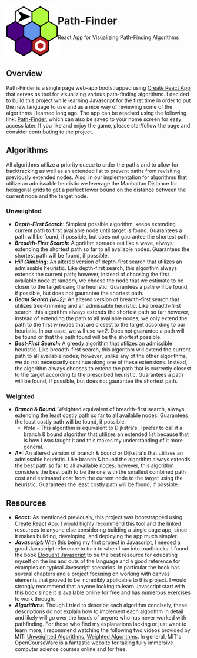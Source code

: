 [<img width=140 heigth=140 align="left" src="/public/android-chrome-192x192.png">](https://youngmg1995.github.io/Path-Finding-App/)

# Path-Finder
React App for Visualizing Path-Finding Algorithms

<br></br>
## Overview
Path-Finder is a single page web-app bootstrapped using [Create React App](https://create-react-app.dev/) that serves as tool for visualizing various path-finding algorithms. I decided to build this project while learning Javascript for the first time in order to put the new language to use and as a nice way of reviewing some of the algorithms I learned long ago. The app can be reached using the following link: [Path-Finder](https://youngmg1995.github.io/Path-Finding-App/), which can also be saved to your home screen for easy access later. If you like and enjoy the game, please star/follow the page and consider contributing to the project.

## Algorithms
All algorithms utilize a priority queue to order the paths and to allow for backtracking as well as an extended list to prevent paths from revisiting previously extended nodes. Also, in our implementation for algorithms that utilize an admissable heuristic we leverage the Manhattan Distance for hexagonal grids to get a perfect lower bound on the distance between the current node and the target node.

### Unweighted
  - __*Depth-First Search*__: Simplest possible algorithm, keeps extending current path to first available node until target is found. Guarantees a path will be found, if possible, but does not gaurantee the shortest path.
  - __*Breadth-First Search:*__ Algorithm spreads out like a wave, always extending the shortest path so far to all available nodes. Guarantees the shortest path will be found, if possible.
  - __*Hill Climbing:*__ An altered version of depth-first search that utilizes an admissable heuristic. Like depth-first search, this algorithm always extends the current path; however, instead of choosing the first available node at random, we choose the node that we estimate to be closer to the target using the heuristic. Guarantees a path will be found, if possible, but does not gaurantee the shortest path.
  - __*Beam Search (w=2):*__ An altered version of breadth-first search that utilizes tree-trimming and an admissable heuristic. Like breadth-first search, this algorithm always extends the shortest path so far; however, instead of extending the path to all available nodes, we only extend the path to the first *w* nodes that are closest to the target according to our heuristic. In our case, we will use *w=2*. Does not guarantee a path will be found or that the path found will be the shortest possible.
  - __*Best-First Search:*__ A greedy algorithm that utilizes an admissible heuristic. Like breadth-first search, this algorithm will extend the current path to all available nodes; however, unlike any of the other algorithms, we do not necessarily continue along one of these extensions. Instead, the algorithm always chooses to extend the path that is currently closest to the target according to the prescribed heuristic. Guarantees a path will be found, if possible, but does not gaurantee the shortest path.

### Weighted
  - __*Branch & Bound:*__ Weighted equivalent of breadth-first search, always extending the least costly path so far to all available nodes. Guarantees the least costly path will be found, if possible.
    - *Note* - This algorithm is equivalent to Dijkstra's. I prefer to call it a branch & bound algorithm that utilizes an extended list because that is how I was taught it and this makes my understanding of it more general.
  - __*A\*:*__ An altered version of branch & bound or Dijkstra's that utilizes an admissable heuristic. Like branch & bound the algorithm always extends the best path so far to all available nodes; however, this algorithm considers the best path to be the one with the smallest combined path cost and estimated cost from the current node to the target using the heuristic. Guarantees the least costly path will be found, if possible.
  
## Resources
  - __*React:*__ As mentioned previously, this project was bootstrapped using [Create React App](https://create-react-app.dev/). I would highly recommend this tool and the linked resources to anyone else considering building a single page app, since it makes building, developing, and deploying the app much simpler.
  - __*Javascript:*__ With this being my first project in Javascript, I needed a good Javascript reference to turn to when I ran into roadblocks. I found the book [Eloquent Javascript](https://eloquentjavascript.net/) to be the best resource for educating myself on the ins and outs of the language and a good reference for examples on typical Javascript scenarios. In particular the book has several chapters and a project focusing on working with canvas elements that proved to be incredibly applicable to this project. I would strongly recommend that anyone looking to learn Javascript start with this book since it is available online for free and has numerous exercises to work through.
  - __*Algorithms:*__ Though I tried to describe each algorithm concisely, these descriptions do not explain how to implement each algorithm in detail and likely will go over the heads of anyone who has never worked with pathfinding. For those who find my explanations lacking or just want to learn more, I recommend watching the following two videos provided by MIT: [Unweighted Algorithms](https://www.youtube.com/watch?v=j1H3jAAGlEA), [Weighted Algorithms](https://www.youtube.com/watch?v=gGQ-vAmdAOI&t=1394s). In general, MIT's OpenCourseWare is a fantastic website for taking fully immersive computer science courses online and for free.
